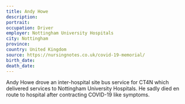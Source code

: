 ```yaml
---
title: Andy Howe
description: 
portrait: 
occupation: Driver
employer: Nottingham University Hospitals
city: Nottingham
province: 
country: United Kingdom
source: https://nursingnotes.co.uk/covid-19-memorial/
birth_date: 
death_date: 
---
```


Andy Howe drove an inter-hospital site bus service for CT4N which delivered services to Nottingham University Hospitals. He sadly died en route to hospital after contracting COVID-19 like symptoms.